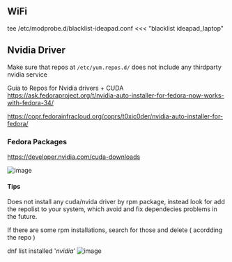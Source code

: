 
## WiFi
tee /etc/modprobe.d/blacklist-ideapad.conf <<< "blacklist ideapad_laptop"


## Nvidia Driver

Make sure that repos at `/etc/yum.repos.d/` does not include any thirdparty nvidia service


Guia to Repos for Nvidia drivers + CUDA  <br>
https://ask.fedoraproject.org/t/nvidia-auto-installer-for-fedora-now-works-with-fedora-34/

https://copr.fedorainfracloud.org/coprs/t0xic0der/nvidia-auto-installer-for-fedora/


### Fedora Packages

https://developer.nvidia.com/cuda-downloads


![image](https://user-images.githubusercontent.com/14207635/139580676-7374bfcf-ad26-43de-8275-a8baee203b16.png)


#### Tips
Does not install any cuda/nvida driver by rpm package, instead look for add the repolist to your system, which avoid and fix dependecies problems in the future.

If there are some rpm installations, search for those and delete ( acordding the repo ) 

dnf list installed '*nvidia*' 
![image](https://user-images.githubusercontent.com/14207635/139586439-2b1e64aa-9cf7-44ea-9110-b3634db84d01.png)
